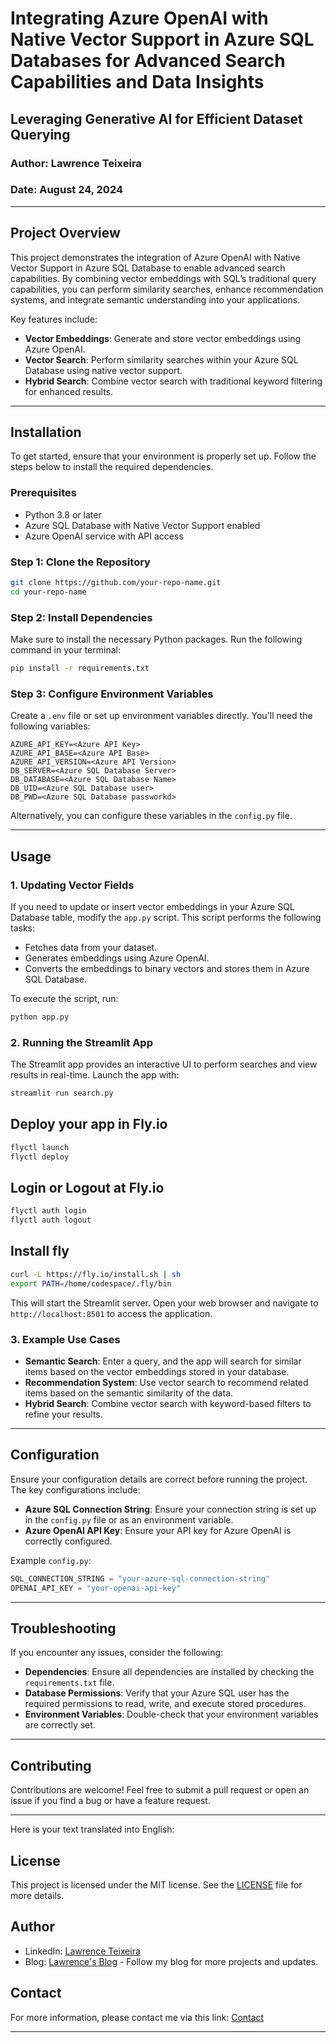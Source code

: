 
# Integrating Azure OpenAI with Native Vector Support in Azure SQL Databases for Advanced Search Capabilities and Data Insights

## Leveraging Generative AI for Efficient Dataset Querying

### Author: Lawrence Teixeira
### Date: August 24, 2024

---

## Project Overview

This project demonstrates the integration of Azure OpenAI with Native Vector Support in Azure SQL Database to enable advanced search capabilities. By combining vector embeddings with SQL’s traditional query capabilities, you can perform similarity searches, enhance recommendation systems, and integrate semantic understanding into your applications.

Key features include:
- **Vector Embeddings**: Generate and store vector embeddings using Azure OpenAI.
- **Vector Search**: Perform similarity searches within your Azure SQL Database using native vector support.
- **Hybrid Search**: Combine vector search with traditional keyword filtering for enhanced results.

---

## Installation

To get started, ensure that your environment is properly set up. Follow the steps below to install the required dependencies.

### Prerequisites

- Python 3.8 or later
- Azure SQL Database with Native Vector Support enabled
- Azure OpenAI service with API access

### Step 1: Clone the Repository

```bash
git clone https://github.com/your-repo-name.git
cd your-repo-name
```

### Step 2: Install Dependencies

Make sure to install the necessary Python packages. Run the following command in your terminal:

```bash
pip install -r requirements.txt
```

### Step 3: Configure Environment Variables

Create a `.env` file or set up environment variables directly. You'll need the following variables:

```plaintext
AZURE_API_KEY=<Azure API Key>
AZURE_API_BASE=<Azure API Base>
AZURE_API_VERSION=<Azure API Version>
DB_SERVER=<Azure SQL Database Server>
DB_DATABASE=<Azure SQL Database Name>
DB_UID=<Azure SQL Database user>
DB_PWD=<Azure SQL Database passworkd>
```

Alternatively, you can configure these variables in the `config.py` file.

---

## Usage

### 1. Updating Vector Fields

If you need to update or insert vector embeddings in your Azure SQL Database table, modify the `app.py` script. This script performs the following tasks:

- Fetches data from your dataset.
- Generates embeddings using Azure OpenAI.
- Converts the embeddings to binary vectors and stores them in Azure SQL Database.

To execute the script, run:

```bash
python app.py
```

### 2. Running the Streamlit App

The Streamlit app provides an interactive UI to perform searches and view results in real-time. Launch the app with:

```bash
streamlit run search.py
```

## Deploy your app in Fly.io
```sh
flyctl launch
flyctl deploy
```
## Login or Logout at Fly.io
```sh
flyctl auth login
flyctl auth logout
```

## Install fly
```sh
curl -L https://fly.io/install.sh | sh
export PATH=/home/codespace/.fly/bin
```

This will start the Streamlit server. Open your web browser and navigate to `http://localhost:8501` to access the application.

### 3. Example Use Cases

- **Semantic Search**: Enter a query, and the app will search for similar items based on the vector embeddings stored in your database.
- **Recommendation System**: Use vector search to recommend related items based on the semantic similarity of the data.
- **Hybrid Search**: Combine vector search with keyword-based filters to refine your results.

---

## Configuration

Ensure your configuration details are correct before running the project. The key configurations include:

- **Azure SQL Connection String**: Ensure your connection string is set up in the `config.py` file or as an environment variable.
- **Azure OpenAI API Key**: Ensure your API key for Azure OpenAI is correctly configured.

Example `config.py`:

```python
SQL_CONNECTION_STRING = "your-azure-sql-connection-string"
OPENAI_API_KEY = "your-openai-api-key"
```

---

## Troubleshooting

If you encounter any issues, consider the following:

- **Dependencies**: Ensure all dependencies are installed by checking the `requirements.txt` file.
- **Database Permissions**: Verify that your Azure SQL user has the required permissions to read, write, and execute stored procedures.
- **Environment Variables**: Double-check that your environment variables are correctly set.

---

## Contributing

Contributions are welcome! Feel free to submit a pull request or open an issue if you find a bug or have a feature request.

---
Here is your text translated into English:

## License

This project is licensed under the MIT license. See the [LICENSE](LICENSE.md) file for more details.

## Author
- LinkedIn: [Lawrence Teixeira](https://www.linkedin.com/in/lawrenceteixeira/)
- Blog: [Lawrence's Blog](https://lawrence.eti.br) - Follow my blog for more projects and updates.

## Contact

For more information, please contact me via this link: [Contact](https://lawrence.eti.br/contact/)

---
